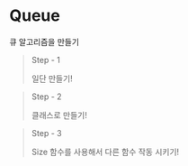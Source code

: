 # Queue
 큐 알고리즘을 만들기

>Step - 1
>
> 일단 만들기!

>Step - 2
>
> 클래스로 만들기!

>Step - 3
>
> Size 함수를 사용해서 다른 함수 작동 시키기!

